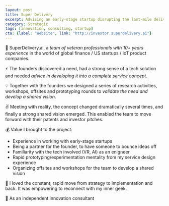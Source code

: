 ```yaml
---
layout: post
title: Super Delivery 
excerpt: Advising an early-stage startup disrupting the last-mile delivery market in Europe with a VR twist
category: Strategic
tags: [innovation, consulting, startup]
cta: {label: "Website", link: "http://investor.superdelivery.ai"}
---
```


🏢 SuperDelivery.ai, a *team of veteran professionals with 10+ years experience* in the world of global finance / US startups / IoT product companies. 

⚡ The founders discovered a need, had a strong sense of a tech solution and needed *advice in developing it into a complete service concept*. 

💡 Together with the founders we designed a series of research activities, workshops, offsites and prototyping rounds to *validate the need and develop a shared vision*. 

✌️ Meeting with reality, the concept changed dramatically several times, and finally a strong shared vision emerged. This enabled the team to move forward with their patents and investor pitches. 

💰 Value I brought to the project:

- Experience in working with early-stage startups
- Being a partner for the founder, to have someone to bounce ideas off
- Familiarity with the tech involved (VR, AI) as an enigneer
- Rapid prototyping/experimentation mentality from my service design experience
- Organizing offsites and workshops for the team to develop a shared vision 

💙 I loved the constant, rapid move from strategy to implementation and back. It was empowering to reconnect with my inner geek. 

👥 As an independent innovation consultant